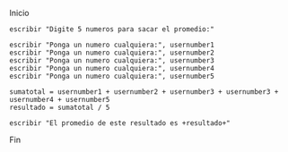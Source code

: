 Inicio

    escribir "Digite 5 numeros para sacar el promedio:"

    escribir "Ponga un numero cualquiera:", usernumber1
    escribir "Ponga un numero cualquiera:", usernumber2
    escribir "Ponga un numero cualquiera:", usernumber3
    escribir "Ponga un numero cualquiera:", usernumber4
    escribir "Ponga un numero cualquiera:", usernumber5

    sumatotal = usernumber1 + usernumber2 + usernumber3 + usernumber3 + usernumber4 + usernumber5
    resultado = sumatotal / 5

    escribir "El promedio de este resultado es +resultado+"

Fin